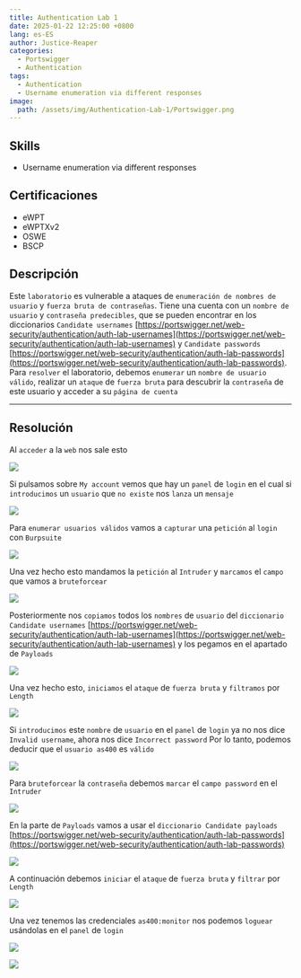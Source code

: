 ```yaml
---
title: Authentication Lab 1
date: 2025-01-22 12:25:00 +0800
lang: es-ES
author: Justice-Reaper
categories:
  - Portswigger
  - Authentication
tags:
  - Authentication
  - Username enumeration via different responses
image:
  path: /assets/img/Authentication-Lab-1/Portswigger.png
---
```


## Skills

- Username enumeration via different responses
  
## Certificaciones

- eWPT
- eWPTXv2
- OSWE
- BSCP
  
## Descripción

Este `laboratorio` es vulnerable a ataques de `enumeración de nombres de usuario` y `fuerza bruta de contraseñas`. Tiene una cuenta con un `nombre de usuario` y `contraseña predecibles`, que se pueden encontrar en los diccionarios `Candidate usernames` [https://portswigger.net/web-security/authentication/auth-lab-usernames](https://portswigger.net/web-security/authentication/auth-lab-usernames) y `Candidate passwords` [https://portswigger.net/web-security/authentication/auth-lab-passwords](https://portswigger.net/web-security/authentication/auth-lab-passwords). Para `resolver` el laboratorio, debemos `enumerar` un `nombre de usuario válido`, realizar un `ataque` de `fuerza bruta` para descubrir la `contraseña` de este usuario y acceder a su `página de cuenta`

---

## Resolución

Al `acceder` a la `web` nos sale esto

![](/assets/img/Authentication-Lab-1/image_1.png)

Si pulsamos sobre `My account` vemos que hay un `panel` de `login` en el cual si `introducimos` un `usuario` que `no existe` nos `lanza` un `mensaje`

![](/assets/img/Authentication-Lab-1/image_2.png)

Para `enumerar usuarios válidos` vamos a `capturar` una `petición` al `login` con `Burpsuite`

![](/assets/img/Authentication-Lab-1/image_3.png)

Una vez hecho esto mandamos la `petición` al `Intruder` y `marcamos` el `campo` que vamos a `bruteforcear`

![](/assets/img/Authentication-Lab-1/image_4.png)

Posteriormente nos `copiamos` todos los `nombres` de `usuario` del `diccionario Candidate usernames` [https://portswigger.net/web-security/authentication/auth-lab-usernames](https://portswigger.net/web-security/authentication/auth-lab-usernames) y los pegamos en el apartado de `Payloads`

![](/assets/img/Authentication-Lab-1/image_5.png)

Una vez hecho esto, `iniciamos` el `ataque` de `fuerza bruta` y `filtramos` por `Length`

![](/assets/img/Authentication-Lab-1/image_6.png)

Si `introducimos` este `nombre` de `usuario` en el `panel` de `login` ya no nos dice `Invalid username`, ahora nos dice `Incorrect password` Por lo tanto, podemos deducir que el `usuario as400` es `válido`

![](/assets/img/Authentication-Lab-1/image_7.png)

Para `bruteforcear` la `contraseña` debemos `marcar` el `campo password` en el `Intruder`

![](/assets/img/Authentication-Lab-1/image_8.png)

En la parte de `Payloads` vamos a usar el `diccionario Candidate payloads` [https://portswigger.net/web-security/authentication/auth-lab-passwords](https://portswigger.net/web-security/authentication/auth-lab-passwords)

![](/assets/img/Authentication-Lab-1/image_9.png)

A continuación debemos `iniciar` el `ataque` de `fuerza bruta` y `filtrar` por `Length`

![](/assets/img/Authentication-Lab-1/image_10.png)

Una vez tenemos las credenciales `as400:monitor` nos podemos `loguear` usándolas en el `panel` de `login`

![](/assets/img/Authentication-Lab-1/image_11.png)

![](/assets/img/Authentication-Lab-1/image_12.png)
